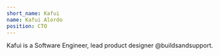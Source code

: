 ```yaml
---
short_name: Kafui
name: Kafui Alordo
position: CTO
---
```


Kafui is a Software Engineer, lead product designer @buildsandsupport.